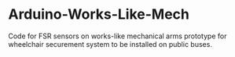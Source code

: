 # Arduino-Works-Like-Mech
Code for FSR sensors on works-like mechanical arms prototype for wheelchair securement system to be installed on public buses.
